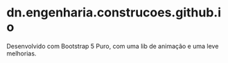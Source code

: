 # dn.engenharia.construcoes.github.io
Desenvolvido com Bootstrap 5 Puro, com uma lib de animação e uma leve melhorias.
